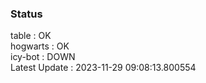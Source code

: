 ### Status


table : OK  
hogwarts : OK  
icy-bot : DOWN  
Latest Update : 2023-11-29 09:08:13.800554
